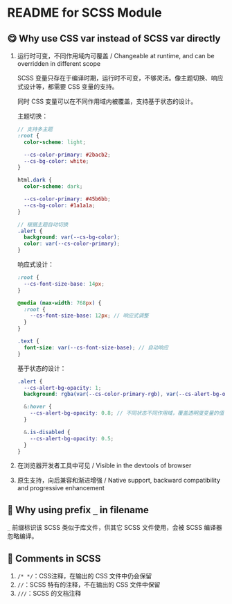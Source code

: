 # README for SCSS Module

## 😋 Why use CSS var instead of SCSS var directly

1. 运行时可变，不同作用域内可覆盖 / Changeable at runtime, and can be overridden in different scope

   SCSS 变量只存在于编译时期，运行时不可变，不够灵活。像主题切换、响应式设计等，都需要 CSS 变量的支持。

   同时 CSS 变量可以在不同作用域内被覆盖，支持基于状态的设计。

   主题切换：

   ```scss
   // 支持多主题
   :root {
     color-scheme: light;

     --cs-color-primary: #2bacb2;
     --cs-bg-color: white;
   }

   html.dark {
     color-scheme: dark;

     --cs-color-primary: #45b6bb;
     --cs-bg-color: #1a1a1a;
   }

   // 根据主题自动切换
   .alert {
     background: var(--cs-bg-color);
     color: var(--cs-color-primary);
   }
   ```

   响应式设计：

   ```scss
   :root {
     --cs-font-size-base: 14px;
   }

   @media (max-width: 768px) {
     :root {
       --cs-font-size-base: 12px; // 响应式调整
     }
   }

   .text {
     font-size: var(--cs-font-size-base); // 自动响应
   }
   ```

   基于状态的设计：

   ```scss
   .alert {
     --cs-alert-bg-opacity: 1;
     background: rgba(var(--cs-color-primary-rgb), var(--cs-alert-bg-opacity));

     &:hover {
       --cs-alert-bg-opacity: 0.8; // 不同状态不同作用域，覆盖透明度变量的值
     }

     &.is-disabled {
       --cs-alert-bg-opacity: 0.5;
     }
   }
   ```

2. 在浏览器开发者工具中可见 / Visible in the devtools of browser
3. 原生支持，向后兼容和渐进增强 / Native support, backward compatibility and progressive enhancement

## 🤣 Why using prefix `_` in filename

`_` 前缀标识该 SCSS 类似于库文件，供其它 SCSS 文件使用，会被 SCSS 编译器忽略编译。

## 🥰 Comments in SCSS

1. `/* */`：CSS注释，在输出的 CSS 文件中仍会保留
2. `//`：SCSS 特有的注释，不在输出的 CSS 文件中保留
3. `///`：SCSS 的文档注释
